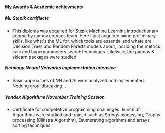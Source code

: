 #### My Awards & Academic achievments
##### ML Stepik certifiacte
* This diploma was acquired for Stepik Machine Learning introductionary course by carpov.courses team. Here I just acquired some preliminary skills, like what's the ML for, which tools are essential and whate are Decision Trees and Random Forests models about, including the metrics calc and hyperparameters search techniques. Likewise, the pandas & sklearn packages were studied
##### Netology Neural Networks Implementation Intensive
* Basic approaches of NN and AI were analyzed and implemented. Nothing groundbreaking...
##### Yandex Algorithms November Training Session
* Certificate for competetive programming challenges. Bunch of Algorithms were studied and trained such as Strings processing, Graphs processing (Dijkstra Algorithm), Enumerating algorithms and arrays sorting techniques.


